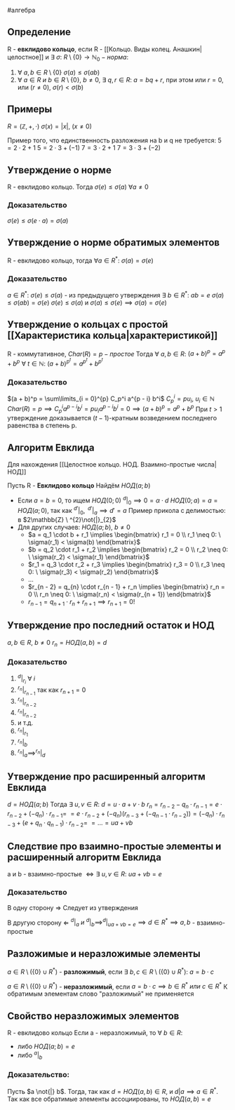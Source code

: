 #алгебра 
## Определение
R - **евклидово кольцо**, если R - [[Кольцо. Виды колец. Анашкин|целостное]] и $\exists \ \sigma: \ R \setminus \{ 0 \} \to \mathbb{N}_0 - норма:$
1) $\forall \ a, b \in R \setminus \{ 0 \} \ \sigma(a) \leq \sigma(ab)$
2) $\forall \ a \in R \ и \ b \in R \setminus \{ 0 \}, \ b \neq 0, \ \exists \ q, r \in R:$
	$a = bq + r$, при этом или $r = 0$, или $(r \neq 0), \ \sigma(r) < \sigma(b)$
## Примеры
$R = (\mathbb{Z}, +, \cdot)$
$\sigma(x) = |x|, \ (x \neq 0)$

Пример того, что единственность разложения на b и q не требуется:
$5 = 2 \cdot 2 + 1$
$5 = 2 \cdot 3 + (-1)$
$7 = 3 \cdot 2 + 1$
$7 = 3 \cdot 3 + (-2)$

## Утверждение о норме
R - евклидово кольцо. Тогда $\sigma(e) \leq \sigma(a) \ \forall a \neq 0$

### Доказательство
$\sigma(e) \leq \sigma(e \cdot a) = \sigma(a)$

## Утверждение о норме обратимых элементов
R - евклидово кольцо, тогда $\forall a \in R^*: \ \sigma(a) = \sigma(e)$

### Доказательство
$a \in R^*: \ \sigma(e) \leq \sigma(a)$ - из предыдущего утверждения
$\exists \ b \in R^*: \ ab = e \ \sigma(a) \leq \sigma(ab) = \sigma(e)$
$\sigma(e) \leq \sigma(a)$ и $\sigma(a) \leq \sigma(e) \implies \sigma(a) = \sigma(e)$

## Утверждение о кольцах с простой [[Характеристика кольца|характеристикой]]
R - коммутативное, $Char(R) = p - простое$
Тогда $\forall \ a, b \in R$:
	$(a + b)^p = a^p + b^p$
$\forall \ t \in \mathbb{N}$:
	$(a + b)^{p^t} = a^{p^t} + b^{p^t}$

### Доказательство
$(a + b)^p = \sum\limits_{i = 0}^{p} C_p^i a^{p - i} b^i$
$C_p^i = pu_i, \ u_i \in \mathbb{N}$
$Char(R) = p \implies C_p^i a^{p - i} b^i = p u_i a^{p - i} b^i = 0 \implies (a + b)^p = a^p + b^p$
При $t > 1$ утверждение доказывается $(t - 1)$-кратным возведением последнего равенства в степень p.

## Алгоритм Евклида
Для нахождения [[Целостное кольцо. НОД. Взаимно-простые числа|НОД]]

Пусть R - **Евклидово кольцо**
Найдём $НОД(a; b)$
- Если $a = b = 0$, то ищем $НОД(0; 0)$
	$^{d}|_{0} \implies 0 = \alpha \cdot d$
	$НОД(0; a) = a = НОД(a; 0)$, так как $^{d'}|_{0}, \ ^{d'}|_{a} \implies d' = a$
	Пример прикола с делимостью: в $2\mathbb{Z} \ ^{2}\not{|}_{2}$
- Для других случаев:
	$НОД(a; b), \ b \neq 0$
	- $a = q_1 \cdot b + r_1 \implies \begin{bmatrix} r_1 = 0 \\ r_1 \neq 0: \ \sigma(r_1) < \sigma(b) \end{bmatrix}$
	- $b = q_2 \cdot r_1 + r_2 \implies \begin{bmatrix} r_2 = 0 \\ r_2 \neq 0: \ \sigma(r_2) < \sigma(r_1) \end{bmatrix}$
	- $r_1 = q_3 \cdot r_2 + r_3 \implies \begin{bmatrix} r_3 = 0 \\ r_3 \neq 0: \ \sigma(r_3) < \sigma(r_2) \end{bmatrix}$
	- $\dots$
	- $r_{n - 2} = q_{n} \cdot r_{n - 1} + r_n \implies \begin{bmatrix} r_n = 0 \\ r_n \neq 0: \ \sigma(r_n) < \sigma(r_{n + 1}) \end{bmatrix}$
	- $r_{n - 1} = q_{n + 1} \cdot r_n + r_{n + 1} \implies r_{n + 1} = 0!$

## Утверждение про последний остаток и НОД
$a, b \in R, \ b \neq 0$
$r_n = НОД(a, b) = d$

### Доказательство
1) $^{d}|_{r_i} \ \forall \ i$
2) $^{r_n} | _{r_{n - 1}}$ так как $r_{n + 1} = 0$
3) $^{r_n}|_{r_{n - 2}}$
4) $^{r_n}|_{r_{n - 2}}$
5) и т.д.
6) $^{r_n}|_{r_{1}}$
7) $^{r_n}|_{b}$
8) $^{r_n}|_{a} \implies ^{r_n}|_{d}$

## Утверждение про расширенный алгоритм Евклида
$d = НОД(a; b)$
Тогда $\exists \ u, v \in R: \ d = u \cdot a + v \cdot b$
$r_n = r_{n - 2} - q_n \cdot r_{n - 1} = e \cdot r_{n - 2} + (-q_n) \cdot r_{n - 1} =$
$= e \cdot r_{n - 2} + (-q_n)(r_{n - 3} + (-q_{n - 1} \cdot r_{n - 2})) = (-q_n) \cdot r_{n - 3} + (e + q_n \cdot q_{n - 1}) \cdot r_{n - 2} =$
$= \dots = ua + vb$

## Следствие про взаимно-простые элементы и расширенный алгоритм Евклида
a и b - взаимно-простые $\iff \exists \ u, v \in R: \ ua + vb = e$

### Доказательство
В одну сторону $\Rightarrow$
Следует из утверждения

В другую сторону $\Leftarrow$
$^{d}|_{a} \ и \ ^{d}|_{b} \implies ^{d}|_{ua + vb = e} \implies d \in R^* \implies a, b$ - взаимно-простые

## Разложимые и неразложимые элементы
$a \in R \setminus (\{ 0 \} \cup R^*)$ - **разложимый**, если $\exists \ b, c \in R \setminus (\{ 0 \} \cup R^*): \ a = b \cdot c$

$a \in R \setminus (\{ 0 \} \cup R^*)$ - **неразложимый**, если $a = b \cdot c \implies b \in R^* \ или \ c \in R^*$ 
К обратимым элементам слово "разложимый" не применяется

## Свойство неразложимых элементов
R - евклидово кольцо
Если a - неразложимый, то $\forall \ b \in R$:
- либо $НОД(a; b) = e$
- либо $^{a}|_{b}$
### Доказательство:
Пусть $a \not{|} b$. Тогда, так как $d = НОД(a, b) \in R$, и $d | a \implies a \in R^*$. Так как все обратимые элементы ассоциированы, то $НОД(a, b) = e$